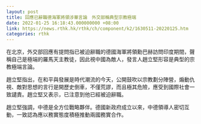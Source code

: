 ```yaml
---
layout: post
title: 回應已辭職德海軍將領涉華言論　外交部稱典型宗教極端
date: 2022-01-25 16:18:43.000000000 +08:00
link: https://news.rthk.hk/rthk/ch/component/k2/1630511-20220125.htm
categories: rthk
---
```


在北京，外交部回應有提問指已被迫辭職的德國海軍將領勳巴赫訪問印度期間，聲稱自己是極端的羅馬天主教徒，因此視中國為敵人，發言人趙立堅形容是典型的宗教極端言論。

趙立堅指出，在和平與發展是時代潮流的今天，公開鼓吹以宗教劃分陣營，煽動仇視、敵對思想的言行是開歷史倒車，不僅荒謬，而且極其危險，應受到國際社會一致譴責。趙立堅又表示，已注意到他已經被迫辭職。

趙立堅強調，中德是全方位戰略夥伴。德國新政府成立以來，中德領導人密切互動，一致認為應以務實態度積極推動兩國務實合作。

